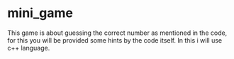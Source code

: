 # mini_game
This game is about guessing the correct number as mentioned in the code, for this you will be provided some hints by the code itself.
In this i will use c++ language.
